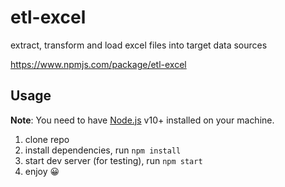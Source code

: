 # etl-excel
extract, transform and load excel files into target data sources


https://www.npmjs.com/package/etl-excel


## Usage

**Note**: You need to have [Node.js](https://nodejs.org/) v10+ installed on your machine.


1. clone repo
2. install dependencies, run `npm install`
3. start dev server (for testing), run `npm start`
4. enjoy 😀


